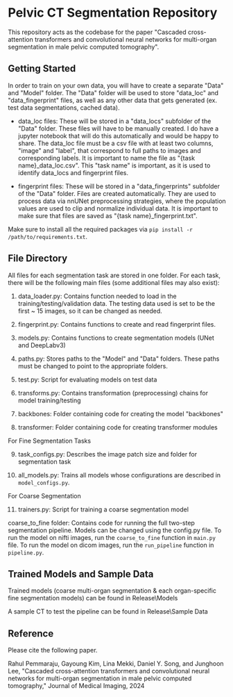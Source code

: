 # Pelvic CT Segmentation Repository

This repository acts as the codebase for the paper "Cascaded cross-attention transformers and convolutional neural networks for multi-organ segmentation in male pelvic computed tomography".


## Getting Started
In order to train on your own data, you will have to create a separate "Data" and "Model" folder. The "Data" folder will be used to store "data_loc" and "data_fingerprint" files, as well as any other data that gets generated (ex. test data segmentations, cached data). 

- data_loc files: These will be stored in a "data_locs" subfolder of the "Data" folder. These files will have to be manually created. I do have a jupyter notebook that will do this automatically and would be happy to share. The data_loc file must be a csv file with at least two columns, "image" and "label", that correspond to full paths to images and corresponding labels. It is important to name the file as "{task name}_data_loc.csv". This "task name" is important, as it is used to identify data_locs and fingerprint files.

- fingerprint files: These will be stored in a "data_fingerprints" subfolder of the "Data" folder. Files are created automatically. They are used to process data via nnUNet preprocessing strategies, where the population values are used to clip and normalize individual data. It is important to make sure that files are saved as "{task name}_fingerprint.txt".

Make sure to install all the required packages via `pip install -r /path/to/requirements.txt`.

## File Directory
All files for each segmentation task are stored in one folder. For each task, there will be the following main files (some additional files may also exist):

1. data_loader.py: Contains function needed to load in the training/testing/validation data. The testing data used is set to be the first ~ 15 images, so it can be changed as needed.

2. fingerprint.py: Contains functions to create and read fingerprint files.

3. models.py: Contains functions to create segmentation models (UNet and DeepLabv3)

4. paths.py: Stores paths to the "Model" and "Data" folders. These paths must be changed to point to the appropriate folders.

5. test.py: Script for evaluating models on test data

6. transforms.py: Contains transformation (preprocessing) chains for model training/testing

7. backbones: Folder containing code for creating the model "backbones"

8. transformer: Folder containing code for creating transformer modules

For Fine Segmentation Tasks

9. task_configs.py: Describes the image patch size and folder for segmentation task

10. all_models.py: Trains all models whose configurations are described in `model_configs.py`. 

For Coarse Segmentation

11. trainers.py: Script for training a coarse segmentation model



coarse_to_fine folder: Contains code for running the full two-step segmentation pipeline. Models can be changed using the config.py file. To run the model on nifti images, run the `coarse_to_fine` function in `main.py` file. To run the model on dicom images, run the `run_pipeline` function in `pipeline.py`.

## Trained Models and Sample Data
Trained models (coarse multi-organ segmentation & each organ-specific fine segmentation models) can be found in Release\Models

A sample CT to test the pipeline can be found in Release\Sample Data

## Reference

Please cite the following paper.

Rahul Pemmaraju, Gayoung Kim, Lina Mekki, Daniel Y. Song, and Junghoon Lee, "Cascaded cross-attention transformers and convolutional neural networks for multi-organ segmentation in male pelvic computed tomography," Journal of Medical Imaging, 2024
